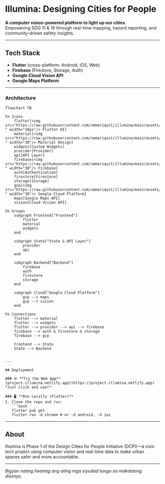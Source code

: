 # Illumina: Designing Cities for People

**A computer vision-powered platform to light up our cities.**  
Empowering SDG 11 & 16 through real-time mapping, hazard reporting, and community-driven safety insights.

---

## Tech Stack

- **Flutter** (cross-platform: Android, iOS, Web)
- **Firebase** (Firestore, Storage, Auth)
- **Google Cloud Vision API**
- **Google Maps Platform**

---

### Architecture

```mermaid
flowchart TB

%% Icons
    flutter[<img src="https://raw.githubusercontent.com/smmariquit/illumina/main/assets/flutter.png
" width="10px"/> Flutter UI]
    material[<img src="https://raw.githubusercontent.com/smmariquit/illumina/main/assets/m3.png
" width="30"/> Material Design]
    widgets[Custom Widgets]
    provider[Provider]
    api[API Layer]
    firebase[<img src="https://raw.githubusercontent.com/smmariquit/illumina/main/assets/firebase.png
" width="30"/> Firebase]
    auth[Authentication]
    firestore[Firestore]
    storage[Storage]
    gcp[<img src="https://raw.githubusercontent.com/smmariquit/illumina/main/assets/gcp.png
" width="30"/> Google Cloud Platform]
    maps[Google Maps API]
    vision[Cloud Vision API]

%% Groups
    subgraph Frontend["Frontend"]
        flutter
        material
        widgets
    end

    subgraph State["State & API Layer"]
        provider
        api
    end

    subgraph Backend["Backend"]
        firebase
        auth
        firestore
        storage
    end

    subgraph Cloud["Google Cloud Platform"]
        gcp --> maps
        gcp --> vision
    end

%% Connections
    flutter --> material
    flutter --> widgets
    flutter --> provider --> api --> firebase
    firebase --> auth & firestore & storage
    firebase --> gcp

    Frontend --> State
    State --> Backend

```
```

---

## Deployment

### 🌐 **Try the Web App**
[project-illumina.netlify.app](https://project-illumina.netlify.app)  
*Just click and use!*

### 🖥️ **Run Locally (Flutter)**
1. Clone the repo and run:
   ```bash
   flutter pub get
   flutter run -d chrome # or -d android, -d ios
   ```

---

## About

Illumina is Phase 1 of the Design Cities for People Initiative (DCPI)—a civic tech project using computer vision and real-time data to make urban spaces safer and more accountable.

---

*Bigyan nating liwanag ang ating mga siyudad tungo sa makataong disenyo.*
